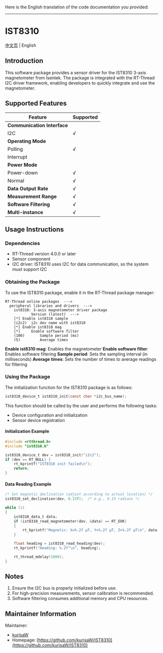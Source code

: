 Here is the English translation of the code documentation you provided:

---

# IST8310

[中文页](README.md) | English

## Introduction

This software package provides a sensor driver for the IST8310 3-axis magnetometer from Isentek. The package is integrated with the RT-Thread I2C driver framework, enabling developers to quickly integrate and use the magnetometer.

## Supported Features

| Feature                     | Supported |
| --------------------------- | --------- |
| **Communication Interface** |           |
| I2C                         | √         |
| **Operating Mode**          |           |
| Polling                     | √         |
| Interrupt                   |           |
| **Power Mode**              |           |
| Power-down                  | √         |
| Normal                      | √         |
| **Data Output Rate**        | √         |
| **Measurement Range**       | √         |
| **Software Filtering**      | √         |
| **Multi-instance**          | √         |

## Usage Instructions

### Dependencies

* RT-Thread version 4.0.0 or later
* Sensor component
* I2C driver: IST8310 uses I2C for data communication, so the system must support I2C

### Obtaining the Package

To use the IST8310 package, enable it in the RT-Thread package manager:

```
RT-Thread online packages  --->
  peripheral libraries and drivers  --->
    ist8310: 3-axis magnetometer driver package
            Version (latest)  --->
    [*] Enable ist8310 sample
    (i2c2)  i2c dev name with ist8310
    [*] Enable ist8310 mag
    [*]     Enable software filter
    (100)       Sample period (ms)
    (5)         Average times
```

**Enable ist8310 mag**: Enables the magnetometer
**Enable software filter**: Enables software filtering
**Sample period**: Sets the sampling interval (in milliseconds)
**Average times**: Sets the number of times to average readings for filtering

### Using the Package

The initialization function for the IST8310 package is as follows:

```c
ist8310_device_t ist8310_init(const char *i2c_bus_name);
```

This function should be called by the user and performs the following tasks:

* Device configuration and initialization
* Sensor device registration

#### Initialization Example

```c
#include <rtthread.h>
#include "ist8310.h"

ist8310_device_t dev = ist8310_init("i2c2");
if (dev == RT_NULL) {
    rt_kprintf("IST8310 init failed\n");
    return;
}
```

#### Data Reading Example

```c
/* Set magnetic declination (adjust according to actual location) */
ist8310_set_declination(dev, 0.15f);  /* e.g., 0.15 radians */

while (1)
{
    ist8310_data_t data;
    if (ist8310_read_magnetometer(dev, &data) == RT_EOK)
    {
        rt_kprintf("Magnetic: X=%.2f µT, Y=%.2f µT, Z=%.2f µT\n", data.x, data.y, data.z);
    }

    float heading = ist8310_read_heading(dev);
    rt_kprintf("Heading: %.2f°\n", heading);

    rt_thread_mdelay(1000);
}
```

## Notes

1. Ensure the I2C bus is properly initialized before use.
2. For high-precision measurements, sensor calibration is recommended.
3. Software filtering consumes additional memory and CPU resources.

## Maintainer Information

Maintainer:

* [kurisaW](https://github.com/kurisaW)
* Homepage: [https://github.com/kurisaW/IST8310](https://github.com/kurisaW/IST8310)
